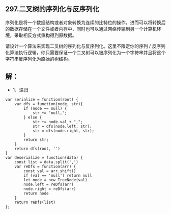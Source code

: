 ## 297.二叉树的序列化与反序列化
序列化是将一个数据结构或者对象转换为连续的比特位的操作，进而可以将转换后的数据存储在一个文件或者内存中，同时也可以通过网络传输到另一个计算机环境，采取相反方式重构得到原数据。

请设计一个算法来实现二叉树的序列化与反序列化。这里不限定你的序列 / 反序列化算法执行逻辑，你只需要保证一个二叉树可以被序列化为一个字符串并且将这个字符串反序列化为原始的树结构。

## 解：
* 1、递归
```
var serialize = function(root) {
    var dfs = function(node, str){
        if (node == null) {
            str += "null,";
        } else {
            str += node.val + ",";
            str = dfs(node.left, str);
            str = dfs(node.right, str);
        }
        return str;
    }
    return dfs(root, '')
}
var deserialize = function(data) {
    const list = data.split(',')
    var reDfs = function(arr) {
        const val = arr.shift()
        if (val == 'null') return null
        let node = new TreeNode(val)
        node.left = reDfs(arr)
        node.right = reDfs(arr)
        return node
    }
    return reDfs(list)
};
```